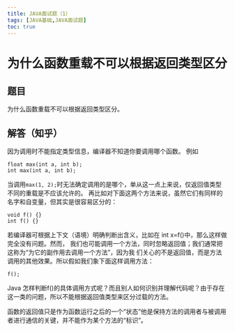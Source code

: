 ```yaml
---
title: JAVA面试题（1）
tags: [JAVA基础,JAVA面试题]
toc: true
---
```


# 为什么函数重载不可以根据返回类型区分
## 题目
为什么函数重载不可以根据返回类型区分。
## 解答（知乎）

因为调用时不能指定类型信息，编译器不知道你要调用哪个函数。
例如
```
float max(int a, int b);
int max(int a, int b);
```
当调用`max(1, 2);`时无法确定调用的是哪个，单从这一点上来说，仅返回值类型不同的重载是不应该允许的。
再比如对下面这两个方法来说，虽然它们有同样的名字和自变量，但其实是很容易区分的： 
```
void f() {} 
int f() {} 
```
若编译器可根据上下文（语境）明确判断出含义，比如在 int x=f()中，那么这样做完全没有问题。然而， 
我们也可能调用一个方法，同时忽略返回值；我们通常把这称为“为它的副作用去调用一个方法”，因为我 们关心的不是返回值，而是方法调用的其他效果。所以假如我们象下面这样调用方法： 
```
f(); 
```
Java 怎样判断f()的具体调用方式呢？而且别人如何识别并理解代码呢？由于存在这一类的问题，所以不能根据返回值类型来区分过载的方法。

函数的返回值只是作为函数运行之后的一个“状态”他是保持方法的调用者与被调用者进行通信的关键，并不能作为某个方法的“标识”。